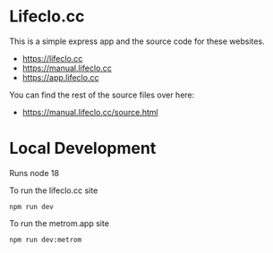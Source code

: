 # Lifeclo.cc

This is a simple express app and the source code for these websites.

- https://lifeclo.cc
- https://manual.lifeclo.cc
- https://app.lifeclo.cc

You can find the rest of the source files over here:

- https://manual.lifeclo.cc/source.html

# Local Development

Runs node 18

To run the lifeclo.cc site

`npm run dev`

To run the metrom.app site

`npm run dev:metrom`
